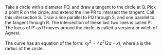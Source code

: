 Take a circle with a diameter PQ, and draw a tangent to the circle at Q.
Pick a point R on the circle, and extend the line PR to intersect the
tangent. Call this intersection S. Draw a line parallel to PQ through S,
and one parallel to the tangent through R. The intersection of these
last two lines is called P’. The locus of P’ as R moves around the
circle, is called a versiera or witch of Agnesi.

The curve has an equation of the form: $xy^{2} = 4a^{2}(2a-x),$ where a
is the radius of the circle.
